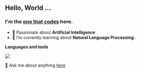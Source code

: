 ## Hello, World ... 
### I'm the [one that codes](http://linkedin.com/in/ajaykrishnaanandhan) here. 

  - 🎀 Passionate about __Artificial Intelligence__  .
  - 🌱 I’m currently learning about __Natural Language Processing__ .

**Languages and tools**  

<img align="center" src="https://github-readme-stats.vercel.app/api/top-langs/?username=1thatcodes&layout=compact&theme=material-palenight" />

💬 Ask me about anything [here](https://github.com/1thatcodes/1thatcodes/issues)

